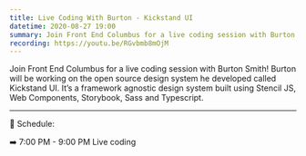 ```yaml
---
title: Live Coding With Burton - Kickstand UI
datetime: 2020-08-27 19:00
summary: Join Front End Columbus for a live coding session with Burton Smith! Burton will be working on the open source design system he developed called Kickstand UI. It’s a framework agnostic design system built using Stencil JS, Web Components, Storybook, Sass and Typescript.
recording: https://youtu.be/RGvbmb8mOjM
---
```

<page-paragraph>
Join Front End Columbus for a live coding session with Burton Smith! Burton will be working on the open source design system he developed called Kickstand UI. It’s a framework agnostic design system built using Stencil JS, Web Components, Storybook, Sass and Typescript.
</page-paragraph>

--- 
<page-header2>
📅 Schedule:
</page-header2>

➡️ 7:00 PM - 9:00 PM
Live coding
